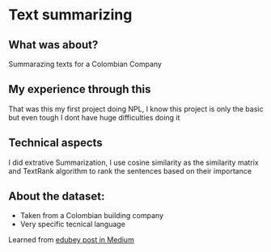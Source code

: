 # Text summarizing

## What was about?
Summarazing texts for a Colombian Company

## My experience through this
That was this my first project doing NPL, I know this project is only the basic but even tough I dont have huge difficulties doing it

## Technical aspects
I did extrative Summarization, I use cosine similarity as the similarity matrix and TextRank algorithm to rank the sentences based on their importance

## About the dataset:
- Taken from a Colombian building company
- Very specific tecnical language

Learned from [edubey post in Medium](https://medium.com/analytics-vidhya/text-summarization-in-python-using-extractive-method-including-end-to-end-implementation-2688b3fd1c8c)

